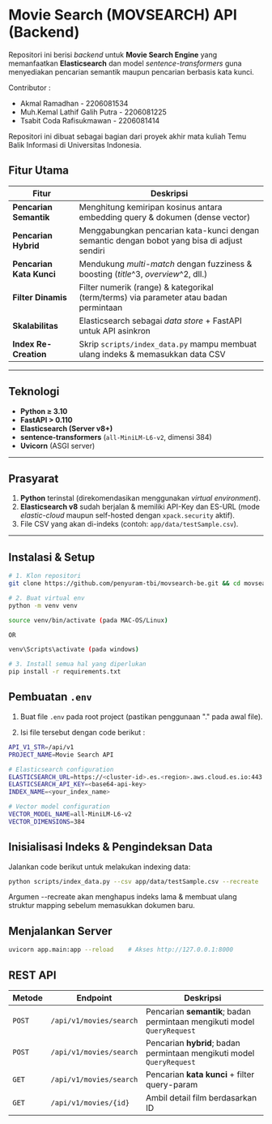

# Movie Search (MOVSEARCH) API (Backend)

Repositori ini berisi _backend_ untuk **Movie Search Engine** yang memanfaatkan **Elasticsearch** dan model *sentence-transformers* guna menyediakan pencarian semantik maupun pencarian berbasis kata kunci.

Contributor :
 - Akmal Ramadhan - 2206081534
 - Muh.Kemal Lathif Galih Putra - 2206081225
 - Tsabit Coda Rafisukmawan - 2206081414

Repositori ini dibuat sebagai bagian dari proyek akhir mata kuliah Temu Balik Informasi di Universitas Indonesia.


## Fitur Utama

| Fitur                 | Deskripsi                                                                                                     |
|-----------------------|---------------------------------------------------------------------------------------------------------------|
| **Pencarian Semantik**| Menghitung kemiripan kosinus antara embedding query & dokumen (dense vector)                                  |
| **Pencarian Hybrid**| Menggabungkan pencarian kata-kunci dengan semantic dengan bobot yang bisa di adjust sendiri                                  |
| **Pencarian Kata Kunci** | Mendukung *multi-match* dengan fuzziness & boosting (*title*^3, *overview*^2, dll.)                         |
| **Filter Dinamis**    | Filter numerik (range) & kategorikal (term/terms) via parameter atau badan permintaan                          |
| **Skalabilitas**      | Elasticsearch sebagai *data store* + FastAPI untuk API asinkron                                               |
| **Index Re-Creation** | Skrip `scripts/index_data.py` mampu membuat ulang indeks & memasukkan data CSV                                |

---

## Teknologi

- **Python ≥ 3.10**
- **FastAPI > 0.110**  
- **Elasticsearch (Server v8+)**  
- **sentence-transformers** (`all-MiniLM-L6-v2`, dimensi 384)  
- **Uvicorn** (ASGI server)

---

## Prasyarat

1. **Python** terinstal (direkomendasikan menggunakan *virtual environment*).
2. **Elasticsearch v8** sudah berjalan & memiliki API-Key dan ES-URL (mode *elastic-cloud* maupun self-hosted dengan `xpack.security` aktif).
3. File CSV yang akan di-indeks (contoh: `app/data/testSample.csv`).

---

## Instalasi & Setup

```bash
# 1. Klon repositori
git clone https://github.com/penyuram-tbi/movsearch-be.git && cd movsearch-be

# 2. Buat virtual env
python -m venv venv

source venv/bin/activate (pada MAC-OS/Linux) 

OR 

venv\Scripts\activate (pada windows)

# 3. Install semua hal yang diperlukan
pip install -r requirements.txt
```
## Pembuatan `.env`

1. Buat file `.env` pada root project (pastikan penggunaan "." pada awal file).

2. Isi file tersebut dengan code berikut :

``` bash
API_V1_STR=/api/v1
PROJECT_NAME=Movie Search API

# Elasticsearch configuration
ELASTICSEARCH_URL=https://<cluster-id>.es.<region>.aws.cloud.es.io:443
ELASTICSEARCH_API_KEY=<base64-api-key>
INDEX_NAME=<your_index_name>

# Vector model configuration
VECTOR_MODEL_NAME=all-MiniLM-L6-v2
VECTOR_DIMENSIONS=384
```

## Inisialisasi Indeks & Pengindeksan Data

Jalankan code berikut untuk melakukan indexing data:

``` bash
python scripts/index_data.py --csv app/data/testSample.csv --recreate
```
Argumen --recreate akan menghapus indeks lama & membuat ulang struktur mapping sebelum memasukkan dokumen baru.

## Menjalankan Server
```bash
uvicorn app.main:app --reload    # Akses http://127.0.0.1:8000
```

## REST API

| Metode | Endpoint                | Deskripsi                                                               |
| ------ | ----------------------- | ----------------------------------------------------------------------- |
| `POST` | `/api/v1/movies/search` | Pencarian **semantik**; badan permintaan mengikuti model `QueryRequest` |
| `POST` | `/api/v1/movies/search` | Pencarian **hybrid**; badan permintaan mengikuti model `QueryRequest` |
| `GET`  | `/api/v1/movies/search` | Pencarian **kata kunci** + filter query-param                           |
| `GET`  | `/api/v1/movies/{id}`   | Ambil detail film berdasarkan ID                                        |




